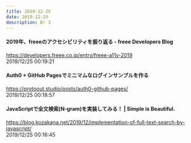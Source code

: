 ```yaml
---
title: 2019-12-25
date: 2019-12-25
description: B! 3
---
```


#### 2019年、freeeのアクセシビリティを振り返る - freee Developers Blog
https://developers.freee.co.jp/entry/freee-a11y-2019<br>
2019/12/25 00:19:21<br>


#### Auth0 + GitHub Pagesでミニマムなログインサンプルを作る
https://protoout.studio/posts/auth0-github-pages/<br>
2019/12/25 00:18:57<br>


#### JavaScriptで全文検索(N-gram)を実装してみる！ | Simple is Beautiful.
https://blog.kozakana.net/2019/12/implementation-of-full-text-search-by-javascript/<br>
2019/12/25 00:16:45<br>


